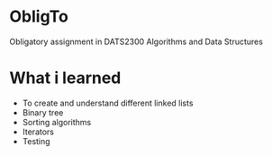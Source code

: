 # ObligTo
Obligatory assignment in DATS2300 Algorithms and Data Structures 
# What i learned
- To create and understand different linked lists
- Binary tree
- Sorting algorithms
- Iterators
- Testing
